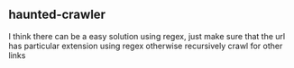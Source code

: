 ## haunted-crawler

I think there can be a easy solution using regex, just make sure that the url has particular extension using regex otherwise recursively crawl for other links
